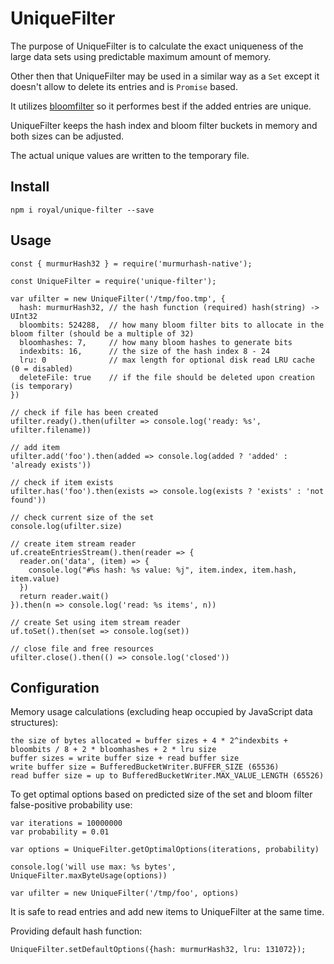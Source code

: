UniqueFilter
============

The purpose of UniqueFilter is to calculate the exact uniqueness of the large data sets using predictable maximum amount of memory.

Other then that UniqueFilter may be used in a similar way as a `Set` except it doesn't allow to delete its entries and is `Promise` based.

It utilizes [bloomfilter](https://www.npmjs.com/package/bloomfilter) so it performes best if the added entries are unique.

UniqueFilter keeps the hash index and bloom filter buckets in memory and both sizes can be adjusted.

The actual unique values are written to the temporary file.


Install
-------

```
npm i royal/unique-filter --save
```


Usage
-----

```
const { murmurHash32 } = require('murmurhash-native');

const UniqueFilter = require('unique-filter');

var ufilter = new UniqueFilter('/tmp/foo.tmp', {
  hash: murmurHash32, // the hash function (required) hash(string) -> UInt32
  bloombits: 524288,  // how many bloom filter bits to allocate in the bloom filter (should be a multiple of 32)
  bloomhashes: 7,     // how many bloom hashes to generate bits
  indexbits: 16,      // the size of the hash index 8 - 24
  lru: 0              // max length for optional disk read LRU cache (0 = disabled)
  deleteFile: true    // if the file should be deleted upon creation (is temporary)
})

// check if file has been created
ufilter.ready().then(ufilter => console.log('ready: %s', ufilter.filename))

// add item
ufilter.add('foo').then(added => console.log(added ? 'added' : 'already exists'))

// check if item exists
ufilter.has('foo').then(exists => console.log(exists ? 'exists' : 'not found'))

// check current size of the set
console.log(ufilter.size)

// create item stream reader
uf.createEntriesStream().then(reader => {
  reader.on('data', (item) => {
    console.log("#%s hash: %s value: %j", item.index, item.hash, item.value)
  })
  return reader.wait()
}).then(n => console.log('read: %s items', n))

// create Set using item stream reader
uf.toSet().then(set => console.log(set))

// close file and free resources
ufilter.close().then(() => console.log('closed'))
```

Configuration
-------------

Memory usage calculations (excluding heap occupied by JavaScript data structures):

```
the size of bytes allocated = buffer sizes + 4 * 2^indexbits + bloombits / 8 + 2 * bloomhashes + 2 * lru size
buffer sizes = write buffer size + read buffer size
write buffer size = BufferedBucketWriter.BUFFER_SIZE (65536)
read buffer size = up to BufferedBucketWriter.MAX_VALUE_LENGTH (65526)
```

To get optimal options based on predicted size of the set and bloom filter false-positive probability use:

```
var iterations = 10000000
var probability = 0.01

var options = UniqueFilter.getOptimalOptions(iterations, probability)

console.log('will use max: %s bytes', UniqueFilter.maxByteUsage(options))

var ufilter = new UniqueFilter('/tmp/foo', options)
```

It is safe to read entries and add new items to UniqueFilter at the same time.

Providing default hash function:

```
UniqueFilter.setDefaultOptions({hash: murmurHash32, lru: 131072});
```
